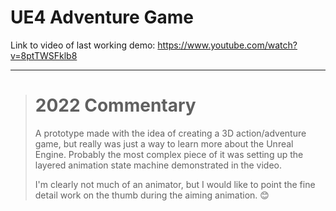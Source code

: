 # UE4 Adventure Game

Link to video of last working demo: https://www.youtube.com/watch?v=8ptTWSFklb8

----

> # 2022 Commentary
>
> A prototype made with the idea of creating a 3D action/adventure game,
> but really was just a way to learn more about the Unreal Engine. Probably
> the most complex piece of it was setting up the layered animation state
> machine demonstrated in the video.
>
> I'm clearly not much of an animator, but I would like to point the fine
> detail work on the thumb during the aiming animation. 😊

